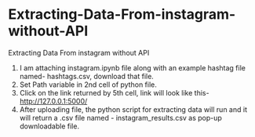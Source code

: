 # Extracting-Data-From-instagram-without-API
Extracting Data From instagram without API
1. I am attaching instagram.ipynb file along with an example hashtag file named- hashtags.csv, download that file.
2. Set Path variable in 2nd cell of python file.
2. Click on the link returned by 5th cell, link will look like this-http://127.0.0.1:5000/
3. After uploading file, the python script for extracting data will run and it will return a .csv file named - instagram_results.csv as pop-up downloadable file.
